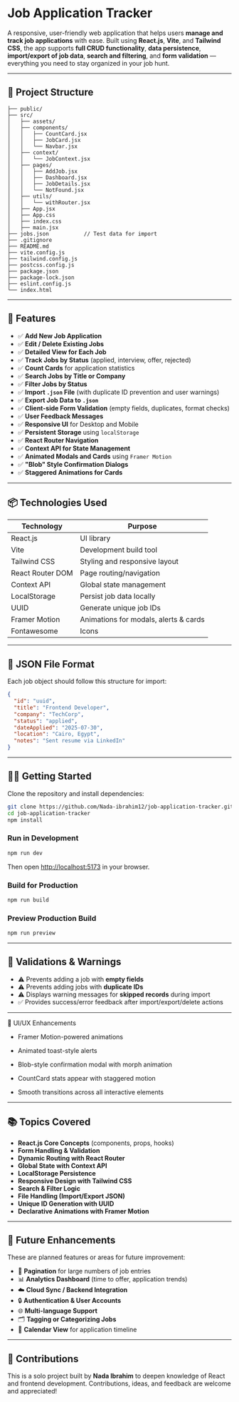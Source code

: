 # Job Application Tracker

A responsive, user-friendly web application that helps users **manage and track job applications** with ease. Built using **React.js**, **Vite**, and **Tailwind CSS**, the app supports **full CRUD functionality**, **data persistence**, **import/export of job data**, **search and filtering**, and **form validation** — everything you need to stay organized in your job hunt.

---

## 📁 Project Structure

```
├── public/
├── src/
│   ├── assets/
│   ├── components/
│   │   ├── CountCard.jsx
│   │   ├── JobCard.jsx
│   │   └── Navbar.jsx
│   ├── context/
│   │   └── JobContext.jsx
│   ├── pages/
│   │   ├── AddJob.jsx
│   │   ├── Dashboard.jsx
│   │   ├── JobDetails.jsx
│   │   └── NotFound.jsx
│   ├── utils/
│   │   └── withRouter.jsx
│   ├── App.jsx
│   ├── App.css
│   ├── index.css
│   ├── main.jsx
├── jobs.json           // Test data for import
├── .gitignore
├── README.md
├── vite.config.js
├── tailwind.config.js
├── postcss.config.js
├── package.json
├── package-lock.json
├── eslint.config.js
└── index.html
```

---

## 🚀 Features

* ✅ **Add New Job Application**
* ✅ **Edit / Delete Existing Jobs**
* ✅ **Detailed View for Each Job**
* ✅ **Track Jobs by Status** (applied, interview, offer, rejected)
* ✅ **Count Cards** for application statistics
* ✅ **Search Jobs by Title or Company**
* ✅ **Filter Jobs by Status**
* ✅ **Import `.json` File** (with duplicate ID prevention and user warnings)
* ✅ **Export Job Data to `.json`**
* ✅ **Client-side Form Validation** (empty fields, duplicates, format checks)
* ✅ **User Feedback Messages**
* ✅ **Responsive UI** for Desktop and Mobile
* ✅ **Persistent Storage** using `localStorage`
* ✅ **React Router Navigation**
* ✅ **Context API for State Management**
* ✅ **Animated Modals and Cards** using `Framer Motion`
* ✅ **"Blob" Style Confirmation Dialogs**
* ✅ **Staggered Animations for Cards**

---

## 📦 Technologies Used

| Technology       | Purpose                       |
| ---------------- | ----------------------------- |
| React.js         | UI library                    |
| Vite             | Development build tool        |
| Tailwind CSS     | Styling and responsive layout |
| React Router DOM | Page routing/navigation       |
| Context API      | Global state management       |
| LocalStorage     | Persist job data locally      |
| UUID             | Generate unique job IDs       |
| Framer Motion    | Animations for modals, alerts & cards   |
| Fontawesome      | Icons                        |

---

## 📁 JSON File Format

Each job object should follow this structure for import:

```json
{
  "id": "uuid",
  "title": "Frontend Developer",
  "company": "TechCorp",
  "status": "applied",
  "dateApplied": "2025-07-30",
  "location": "Cairo, Egypt",
  "notes": "Sent resume via LinkedIn"
}
```

---

## 🧑‍💻 Getting Started

Clone the repository and install dependencies:

```bash
git clone https://github.com/Nada-ibrahim12/job-application-tracker.git
cd job-application-tracker
npm install
```

### Run in Development

```bash
npm run dev
```

Then open [http://localhost:5173](http://localhost:5173) in your browser.

### Build for Production

```bash
npm run build
```

### Preview Production Build

```bash
npm run preview
```

---

## 📌 Validations & Warnings

* ⚠️ Prevents adding a job with **empty fields**
* ⚠️ Prevents adding jobs with **duplicate IDs**
* ⚠️ Displays warning messages for **skipped records** during import
* ✅ Provides success/error feedback after import/export/delete actions

---
🎨 UI/UX Enhancements
* Framer Motion-powered animations

* Animated toast-style alerts

* Blob-style confirmation modal with morph animation

* CountCard stats appear with staggered motion

* Smooth transitions across all interactive elements

---

## 📚 Topics Covered

* **React.js Core Concepts** (components, props, hooks)
* **Form Handling & Validation**
* **Dynamic Routing with React Router**
* **Global State with Context API**
* **LocalStorage Persistence**
* **Responsive Design with Tailwind CSS**
* **Search & Filter Logic**
* **File Handling (Import/Export JSON)**
* **Unique ID Generation with UUID**
* **Declarative Animations with Framer Motion**



---

## 🔮 Future Enhancements

These are planned features or areas for future improvement:

* 📝 **Pagination** for large numbers of job entries
* 📊 **Analytics Dashboard** (time to offer, application trends)
* ☁️ **Cloud Sync / Backend Integration**
* 🔒 **Authentication & User Accounts**
* 🌐 **Multi-language Support**
* 🗂️ **Tagging or Categorizing Jobs**
* 📅 **Calendar View** for application timeline

---

## 🤝 Contributions

This is a solo project built by **Nada Ibrahim** to deepen knowledge of React and frontend development. Contributions, ideas, and feedback are welcome and appreciated!

